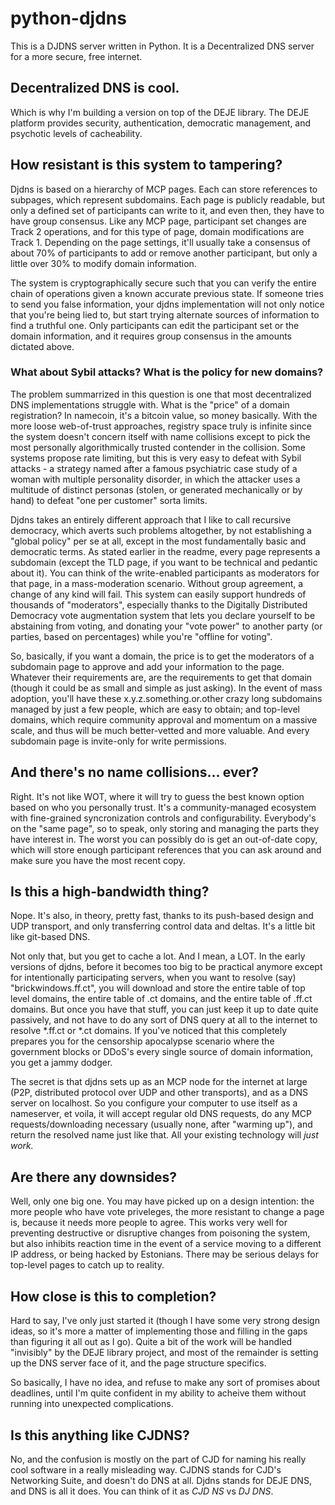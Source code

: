 # python-djdns

This is a DJDNS server written in Python. It is a Decentralized DNS server for a more secure, free internet.

## Decentralized DNS is cool.

Which is why I'm building a version on top of the DEJE library. The DEJE platform provides security,
authentication, democratic management, and psychotic levels of cacheability.

## How resistant is this system to tampering?

Djdns is based on a hierarchy of MCP pages. Each can store references to subpages, which represent subdomains.
Each page is publicly readable, but only a defined set of participants can write to it, and even then, they
have to have group consensus. Like any MCP page, participant set changes are Track 2 operations, and for this
type of page, domain modifications are Track 1. Depending on the page settings, it'll usually take a consensus
of about 70% of participants to add or remove another participant, but only a little over 30% to modify domain
information.

The system is cryptographically secure such that you can verify the entire chain of operations given a known
accurate previous state. If someone tries to send you false information, your djdns implementation will not
only notice that you're being lied to, but start trying alternate sources of information to find a truthful one.
Only participants can edit the participant set or the domain information, and it requires group consensus in the
amounts dictated above.

### What about Sybil attacks? What is the policy for new domains?

The problem summarrized in this question is one that most decentralized DNS implementations struggle with. What
is the "price" of a domain registration? In namecoin, it's a bitcoin value, so money basically. With the more
loose web-of-trust approaches, registry space truly is infinite since the system doesn't concern itself with
name collisions except to pick the most personally algorithmically trusted contender in the collision. Some systems
propose rate limiting, but this is very easy to defeat with Sybil attacks - a strategy named after a famous
psychiatric case study of a woman with multiple personality disorder, in which the attacker uses a multitude of
distinct personas (stolen, or generated mechanically or by hand) to defeat "one per customer" sorta limits.

Djdns takes an entirely different approach that I like to call recursive democracy, which averts such problems 
altogether, by not establishing a "global policy" per se at all, except in the most fundamentally basic and
democratic terms. As stated earlier in the readme, every page represents a subdomain (except the TLD page, if you
want to be technical and pedantic about it). You can think of the write-enabled participants as moderators for that
page, in a mass-moderation scenario. Without group agreement, a change of any kind will fail. This system can easily
support hundreds of thousands of "moderators", especially thanks to the Digitally Distributed Democracy vote
augmentation system that lets you declare yourself to be abstaining from voting, and donating your "vote power" to
another party (or parties, based on percentages) while you're "offline for voting".

So, basically, if you want a domain, the price is to get the moderators of a subdomain page to approve and add your
information to the page. Whatever their requirements are, are the requirements to get that domain (though it could be
as small and simple as just asking). In the event of mass adoption, you'll have these x.y.z.something.or.other crazy
long subdomains managed by just a few people, which are easy to obtain; and top-level domains, which require community
approval and momentum on a massive scale, and thus will be much better-vetted and more valuable. And every subdomain
page is invite-only for write permissions.

## And there's no name collisions... ever?

Right. It's not like WOT, where it will try to guess the best known option based on who you personally trust. It's a
community-managed ecosystem with fine-grained syncronization controls and configurability. Everybody's on the
"same page", so to speak, only storing and managing the parts they have interest in. The worst you can possibly do
is get an out-of-date copy, which will store enough participant references that you can ask around and make sure you
have the most recent copy.

## Is this a high-bandwidth thing?

Nope. It's also, in theory, pretty fast, thanks to its push-based design and UDP transport, and only transferring
control data and deltas. It's a little bit like git-based DNS.

Not only that, but you get to cache a lot. And I mean, a LOT. In the early versions of djdns, before it becomes too
big to be practical anymore except for intentionally participating servers, when you want to resolve (say)
"brickwindows.ff.ct", you will download and store the entire table of top level domains, the entire table of .ct
domains, and the entire table of .ff.ct domains. But once you have that stuff, you can just keep it up to date quite
passively, and not have to do any sort of DNS query at all to the internet to resolve *.ff.ct or *.ct domains. If
you've noticed that this completely prepares you for the censorship apocalypse scenario where the government blocks
or DDoS's every single source of domain information, you get a jammy dodger.

The secret is that djdns sets up as an MCP node for the internet at large (P2P, distributed protocol over UDP and
other transports), and as a DNS server on localhost. So you configure your computer to use itself as a nameserver,
et voila, it will accept regular old DNS requests, do any MCP requests/downloading necessary (usually none, after 
"warming up"), and return the resolved name just like that. All your existing technology will *just work.*

## Are there any downsides?

Well, only one big one. You may have picked up on a design intention: the more people who have vote priveleges, the
more resistant to change a page is, because it needs more people to agree. This works very well for preventing
destructive or disruptive changes from poisoning the system, but also inhibits reaction time in the event of a service
moving to a different IP address, or being hacked by Estonians. There may be serious delays for top-level pages to
catch up to reality.

## How close is this to completion?

Hard to say, I've only just started it (though I have some very strong design ideas, so it's more a matter of implementing
those and filling in the gaps than figuring it all out as I go). Quite a bit of the work will be handled "invisibly" by
the DEJE library project, and most of the remainder is setting up the DNS server face of it, and the page
structure specifics.

So basically, I have no idea, and refuse to make any sort of promises about deadlines, until I'm quite confident in my
ability to acheive them without running into unexpected complications.

## Is this anything like CJDNS?

No, and the confusion is mostly on the part of CJD for naming his really cool software in a really misleading way. CJDNS
stands for CJD's Networking Suite, and doesn't do DNS at all. Djdns stands for DEJE DNS, and DNS is all it does.
You can think of it as *CJD NS* vs *DJ DNS*.
